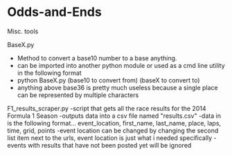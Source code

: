 Odds-and-Ends
=============

Misc. tools


BaseX.py
- Method to convert a base10 number to a base anything.
- can be imported into another python module or used as a cmd line utility in the following format
- python BaseX.py (base10 to convert from) (baseX to convert to)
- anything above base36 is pretty much useless because a single place can be represented by multiple characters



F1_results_scraper.py
-script that gets all the race results for the 2014 Formula 1 Season
-outputs data into a csv file named "results.csv" 
-data in is the following format... event_location, first_name, last_name, place, laps, time, grid, points
-event location can be changed by changing the second list item next to the urls, event location is just what i needed specifically
-events with results that have not been posted yet will be ignored
